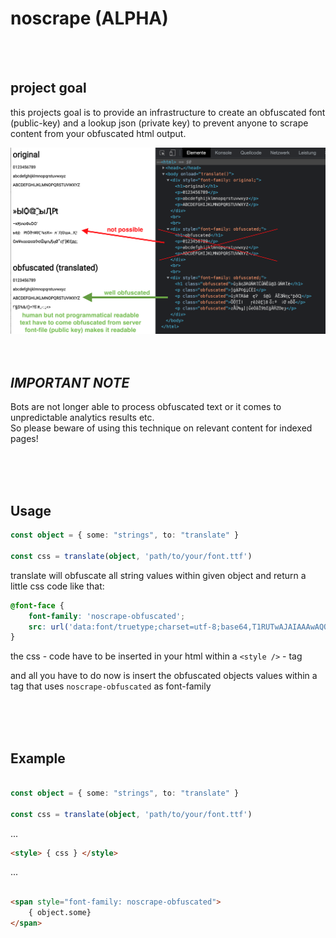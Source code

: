 # noscrape (ALPHA)

<br />
<br />


## project goal

this projects goal is to provide an infrastructure to create an obfuscated font (public-key) and a lookup json (private key) 
to prevent anyone to scrape content from your obfuscated html output.

<img src="./docs/demo.png">


<br />
<br />
<br />

## _IMPORTANT NOTE_

Bots are not longer able to process obfuscated text or it comes to unpredictable analytics results etc. 
<br>
So please beware of using this technique on relevant content for indexed pages!

<br />
<br />
<br />

## Usage

```typescript
const object = { some: "strings", to: "translate" }

const css = translate(object, 'path/to/your/font.ttf')
```

translate will obfuscate all string values within given object and return a little css code like that:
```css
@font-face {       
    font-family: 'noscrape-obfuscated';       
    src: url('data:font/truetype;charset=utf-8;base64,T1RUTwAJAIAAAwAQQ0ZGIOr...');    
}
```

the css - code have to be inserted in your html within a `<style />` - tag

and all you have to do now is insert the obfuscated objects values within a tag that uses `noscrape-obfuscated` as font-family

<br />
<br />
<br />

## Example

```typescript

const object = { some: "strings", to: "translate" }

const css = translate(object, 'path/to/your/font.ttf')

```
...
```html
<style> { css } </style>
```
...
```html

<span style="font-family: noscrape-obfuscated">
    { object.some}
</span>    
```
